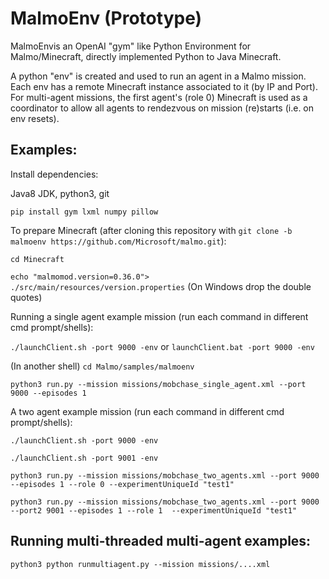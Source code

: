 # MalmoEnv (Prototype) #

MalmoEnvis an OpenAI "gym" like Python Environment for Malmo/Minecraft, directly implemented Python to Java Minecraft.

A python "env" is created and used to run an agent in a Malmo mission. Each env has a remote Minecraft instance
associated to it (by IP and Port). For multi-agent missions, the first agent's (role 0) Minecraft is used as a 
coordinator to allow all agents to rendezvous on mission (re)starts (i.e. on env resets).

## Examples: ##

Install dependencies:

Java8 JDK, python3, git

`pip install gym lxml numpy pillow`

To prepare Minecraft (after cloning this repository with 
`git clone -b malmoenv https://github.com/Microsoft/malmo.git`):

`cd Minecraft`

`echo "malmomod.version=0.36.0"> ./src/main/resources/version.properties` (On Windows drop the double quotes)

Running a single agent example mission (run each command in different cmd prompt/shells):

`./launchClient.sh -port 9000 -env` or `launchClient.bat -port 9000 -env`

(In another shell) `cd Malmo/samples/malmoenv`

`python3 run.py --mission missions/mobchase_single_agent.xml --port 9000 --episodes 1`

A two agent example mission (run each command in different cmd prompt/shells):

`./launchClient.sh -port 9000 -env`

`./launchClient.sh -port 9001 -env`

`python3 run.py --mission missions/mobchase_two_agents.xml --port 9000 --episodes 1 --role 0 --experimentUniqueId "test1"`

`python3 run.py --mission missions/mobchase_two_agents.xml --port 9000 --port2 9001 --episodes 1 --role 1  --experimentUniqueId "test1"`

## Running multi-threaded multi-agent examples: ##

`python3 python runmultiagent.py --mission missions/....xml`
